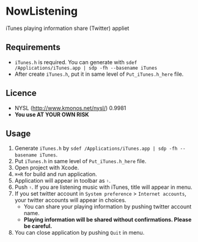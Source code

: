 # NowListening

iTunes playing information share (Twitter) appliet

## Requirements

* `iTunes.h` is required. You can generate with `sdef /Applications/iTunes.app | sdp -fh --basename iTunes`
* After create `iTunes.h`, put it in same level of `Put_iTunes.h_here` file.

## Licence

* NYSL (http://www.kmonos.net/nysl/) 0.9981
* __You use AT YOUR OWN RISK__

## Usage

1. Generate `iTunes.h` by `sdef /Applications/iTunes.app | sdp -fh --basename iTunes`.
2. Put `iTunes.h` in same level of `Put_iTunes.h_here` file.
3. Open project with Xcode.
4. `⌘+R` for build and run application.
5. Application will appear in toolbar as `♮`.
6. Push `♮`. If you are listening music with iTunes, title will appear in menu.
7. If you set twitter account in `System preference` > `Internet accounts`, your twitter accounts will appear in choices.
    * You can share your playing information by pushing twitter account name.
    * __Playing information will be shared without confirmations. Please be careful.__
8. You can close application by pushing `Quit` in menu.
